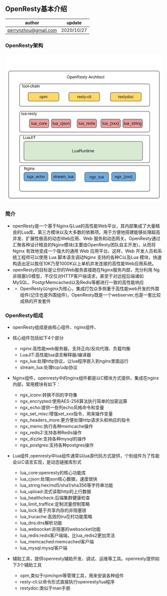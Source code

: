 ## OpenResty基本介绍

| author | update |
| ------ | ------ |
| perrynzhou@gmail.com | 2020/10/27 |

### OpenResty架构

![avatar](../images/OpenResty-Architect.jpg)
###  简介
- openResty是一个基于Nginx与Lua的高性能Web平台，其内部集成了大量精良的Lua库、第三方模块以及大多数的依赖项。用于方便地搭建能够处理超高并发、扩展性极高的动态Web应用、Web 服务和动态网关。OpenResty通过汇聚各种设计精良的Nginx模块(主要由OpenResty团队自主开发)，从而将Nginx 有效地变成一个强大的通用 Web 应用平台。这样，Web 开发人员和系统工程师可以使用 Lua 脚本语言调动Nginx 支持的各种C以及Lua 模块，快速构造出足以胜任10K乃至1000K以上单机并发连接的高性能Web应用系统。
- openResty的目标是让你的Web服务直接跑在Nginx服务内部，充分利用 Ng非阻塞I/0模型，不仅仅对HTTP客户端请求，甚至于对远程后端诸如MySQL、PostgrMemcached以及Redis等都进行一致的高性能响应
- - OpenResty以nginx为核心，集成打包众多侧重于高性能web开发的外围组件(记住也是外围组件)，OpenResty既是一个webserver,也是一套比较成熟的开发套件


### OpenResty组成
- openResty组成是由核心组件、nginx组件、
- 核心组件包括如下4个部分
  - nginx:高性能web服务器，支持正向/反向代理、负载均衡
  - LuaJIT:高性能lua语言解释器/编译器
  - ngx_lua:处理http协议，让lua程序嵌入到nginx里面运行
  - stream_lua:处理tcp/udp协议
- Nginx组件，openresty中的nginx组件都是以C模块方式提供，集成在nginx内部，常用模块有如下：
  - ngx_iconv:转换不同的字符集
  - ngx_encrypted:使用AES-256算法执行简单的加密运算
  - ngx_echo:提供一些列echo风格命令和变量
  - ngx_set_misc:增强set_xxx指令，用来操作变量
  - ngx_headers_more:更方便处理http请求头和响应的指令
  - ngx_memc:执行各种memcache操作
  - ngx_redis2:支持各种Redis操作
  - ngx_dizzle:支持各种mysql的操作
  - ngx_postgres:支持各种postgres操作

- Lua组件,openresty中lua组件通常以lua源代码方式提供，个别组件为了性能会以C语言实现，是动态链接库形式
  - lua_core:openresty的核心功能库
  - lua_cjson:处理json核心数据，速度很快
  - lua_string:hex/md5/sha1/sha356等字符串功能
  - lua_upload:流式读取http的上行数据
  - lua_healthcheck:后端集群健康检查
  - lua_limit_traffice:定制流量控制策略
  - lua_lock:基于共享内存的非阻塞锁
  - lua_lrucache:高效的lru花村功能策略
  - lua_dns:dns解析功能
  - lua_websocket:非阻塞的websocket功能
  - lua_redis:redis客户端端，比lua_redis2更加灵活
  - lua_memcached:memcached客户端
  - lua_mysql:mysql客户端

- 辅助工具，提供openresty辅助开发、调试、运维等工具。openresty提供如下3个辅助工具
  - opm,类似于rpm/npm等管理工具，用来安装各种组件
  - resty-cli:以命令形式直接执行openresty/lua程序
  - restydoc:类似于man手册